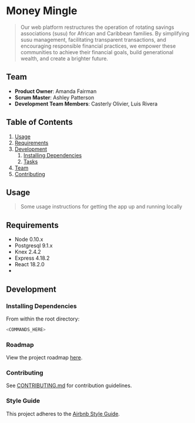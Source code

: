 # Money Mingle

> Our web platform restructures the operation of rotating savings associations (susu) for African and Caribbean families. By simplifying susu management, facilitating transparent transactions, and encouraging responsible financial practices, we empower these communities to achieve their financial goals, build generational wealth, and create a brighter future.

## Team

  - __Product Owner__: Amanda Fairman
  - __Scrum Master__: Ashley Patterson
  - __Development Team Members__: Casterly Olivier, Luis Rivera

## Table of Contents

1. [Usage](#Usage)
1. [Requirements](#requirements)
1. [Development](#development)
    1. [Installing Dependencies](#installing-dependencies)
    1. [Tasks](#tasks)
1. [Team](#team)
1. [Contributing](#contributing)

## Usage

> Some usage instructions for getting the app up and running locally

## Requirements

- Node 0.10.x
- Postgresql 9.1.x
- Knex 2.4.2
- Express 4.18.2
- React 18.2.0
- 

## Development

### Installing Dependencies

From within the root directory:

```sh
<COMMANDS_HERE>
```

### Roadmap

View the project roadmap [here](LINK_TO_PROJECTS_TAB).


### Contributing

See [CONTRIBUTING.md](CONTRIBUTING.md) for contribution guidelines.


### Style Guide

This project adheres to the [Airbnb Style Guide](https://github.com/airbnb/javascript).
